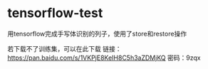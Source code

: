 # tensorflow-test
用tensorflow完成手写体识别的列子，使用了store和restore操作

若下载不了训练集，可以在此下载 链接：https://pan.baidu.com/s/1VKPjE8KeIH8C5h3aZDMjKQ 密码：9zqx
